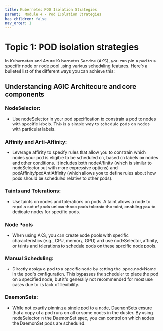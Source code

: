 ```yaml
---
title: Kubernetes POD Isolation Strategies
parent:  Module 4 - Pod Isolation Strategies
has_children: false
nav_order: 1
---
```


# Topic 1: POD isolation strategies

In Kubernetes and Azure Kubernetes Service (AKS), you can pin a pod to a specific node or node pool using various scheduling features. Here's a bulleted list of the different ways you can achieve this:


## Understanding AGIC Architecure and core components

### NodeSelector:

- Use nodeSelector in your pod specification to constrain a pod to nodes with specific labels. This is a simple way to schedule pods on nodes with particular labels.

### Affinity and Anti-Affinity:

- Leverage affinity to specify rules that allow you to constrain which nodes your pod is eligible to be scheduled on, based on labels on nodes and other conditions.
It includes both nodeAffinity (which is similar to nodeSelector but with more expressive options) and podAffinity/podAntiAffinity (which allows you to define rules about how pods should be scheduled relative to other pods).

### Taints and Tolerations:

- Use taints on nodes and tolerations on pods. A taint allows a node to repel a set of pods unless those pods tolerate the taint, enabling you to dedicate nodes for specific pods.

### Node Pools 

- When using AKS, you can create node pools with specific characteristics (e.g., CPU, memory, GPU) and use nodeSelector, affinity, or taints and tolerations to schedule pods on these specific node pools.

### Manual Scheduling:
- Directly assign a pod to a specific node by setting the .spec.nodeName in the pod's configuration. This bypasses the scheduler to place the pod on a specified node, but it's generally not recommended for most use cases due to its lack of flexibility.

### DaemonSets:

- While not exactly pinning a single pod to a node, DaemonSets ensure that a copy of a pod runs on all or some nodes in the cluster. By using nodeSelector in the DaemonSet spec, you can control on which nodes the DaemonSet pods are scheduled.

